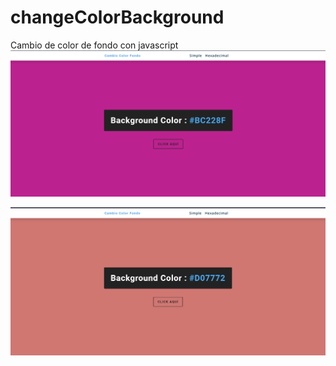 # changeColorBackground
Cambio de color de fondo con javascript
![Imagen1](https://github.com/NataliaHilarion/changeColorBackground/blob/main/headerImage.png)

![Imagen2](https://github.com/NataliaHilarion/changeColorBackground/blob/main/Image2.png)
